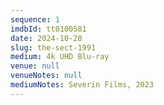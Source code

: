 ```yaml
---
sequence: 1
imdbId: tt0100581
date: 2024-10-28
slug: the-sect-1991
medium: 4k UHD Blu-ray
venue: null
venueNotes: null
mediumNotes: Severin Films, 2023
---
```


